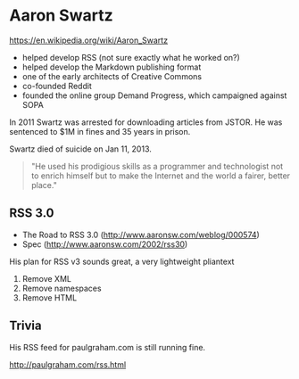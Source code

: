 # Aaron Swartz

https://en.wikipedia.org/wiki/Aaron_Swartz

- helped develop RSS (not sure exactly what he worked on?)
- helped develop the Markdown publishing format
- one of the early architects of Creative Commons
- co-founded Reddit
- founded the online group Demand Progress, which campaigned against SOPA

In 2011 Swartz was arrested for downloading articles from JSTOR. He was sentenced to $1M in fines and 35 years in prison.

Swartz died of suicide on Jan 11, 2013.

> "He used his prodigious skills as a programmer and technologist not to enrich himself but to make the Internet and the world a fairer, better place."

## RSS 3.0

- The Road to RSS 3.0 (http://www.aaronsw.com/weblog/000574)
- Spec (http://www.aaronsw.com/2002/rss30)

His plan for RSS v3 sounds great, a very lightweight pliantext

1. Remove XML
2. Remove namespaces
3. Remove HTML

## Trivia

His RSS feed for paulgraham.com is still running fine.

http://paulgraham.com/rss.html
